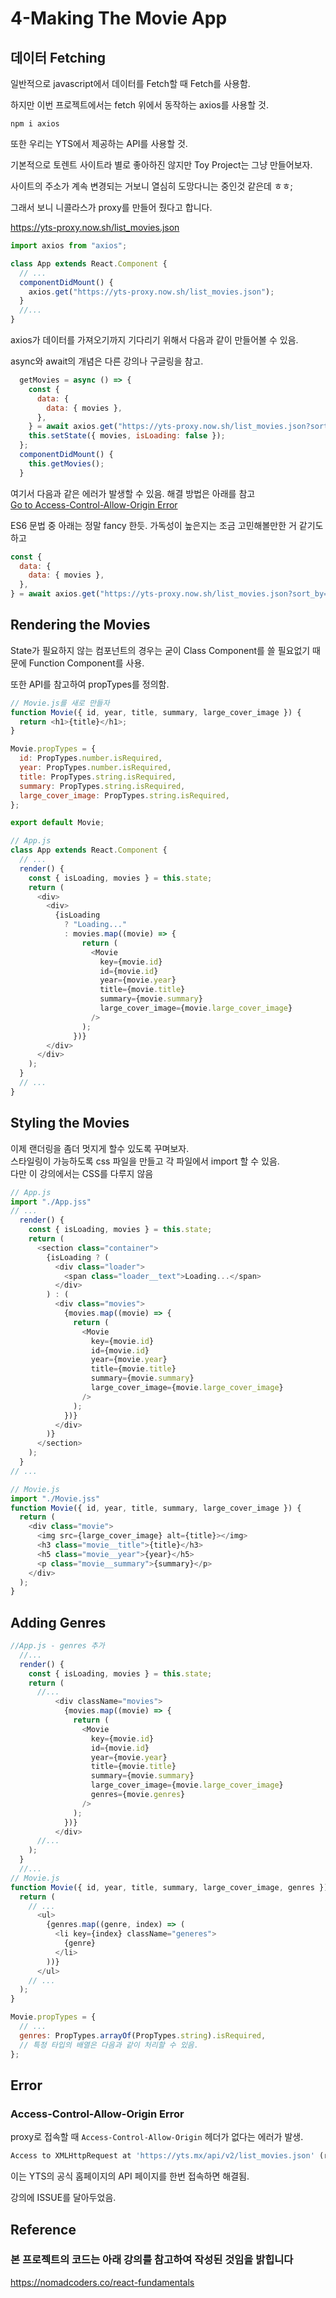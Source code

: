 # 4-Making The Movie App

## 데이터 Fetching

일반적으로 javascript에서 데이터를 Fetch할 때 Fetch를 사용함.

하지만 이번 프로젝트에서는 fetch 위에서 동작하는 axios를 사용할 것.

```console
npm i axios
```

또한 우리는 YTS에서 제공하는 API를 사용할 것.

기본적으로 토렌트 사이트라 별로 좋아하진 않지만 Toy Project는 그냥 만들어보자.

사이트의 주소가 계속 변경되는 거보니 열심히 도망다니는 중인것 같은데 ㅎㅎ;

그래서 보니 니콜라스가 proxy를 만들어 줬다고 합니다.

<https://yts-proxy.now.sh/list_movies.json>

```js
import axios from "axios";

class App extends React.Component {
  // ...
  componentDidMount() {
    axios.get("https://yts-proxy.now.sh/list_movies.json");
  }
  //...
}
```

axios가 데이터를 가져오기까지 기다리기 위해서 다음과 같이 만들어볼 수 있음.

async와 await의 개념은 다른 강의나 구글링을 참고.

```js
  getMovies = async () => {
    const {
      data: {
        data: { movies },
      },
    } = await axios.get("https://yts-proxy.now.sh/list_movies.json?sort_by=rating");
    this.setState({ movies, isLoading: false });
  };
  componentDidMount() {
    this.getMovies();
  }
```

여기서 다음과 같은 에러가 발생할 수 있음. 해결 방법은 아래를 참고  
[Go to Access-Control-Allow-Origin Error](###Access-Control-Allow-Origin-Error)

ES6 문법 중 아래는 정말 fancy 한듯. 가독성이 높은지는 조금 고민해볼만한 거 같기도하고

```js
const {
  data: {
    data: { movies },
  },
} = await axios.get("https://yts-proxy.now.sh/list_movies.json?sort_by=rating");
```

## Rendering the Movies

State가 필요하지 않는 컴포넌트의 경우는 굳이 Class Component를 쓸 필요없기 때문에 Function Component를 사용.

또한 API를 참고하여 propTypes를 정의함.

```js
// Movie.js를 새로 만들자
function Movie({ id, year, title, summary, large_cover_image }) {
  return <h1>{title}</h1>;
}

Movie.propTypes = {
  id: PropTypes.number.isRequired,
  year: PropTypes.number.isRequired,
  title: PropTypes.string.isRequired,
  summary: PropTypes.string.isRequired,
  large_cover_image: PropTypes.string.isRequired,
};

export default Movie;
```

```js
// App.js
class App extends React.Component {
  // ...
  render() {
    const { isLoading, movies } = this.state;
    return (
      <div>
        <div>
          {isLoading
            ? "Loading..."
            : movies.map((movie) => {
                return (
                  <Movie
                    key={movie.id}
                    id={movie.id}
                    year={movie.year}
                    title={movie.title}
                    summary={movie.summary}
                    large_cover_image={movie.large_cover_image}
                  />
                );
              })}
        </div>
      </div>
    );
  }
  // ...
}
```

## Styling the Movies

이제 랜더링을 좀더 멋지게 할수 있도록 꾸며보자.  
스타일링이 가능하도록 css 파일을 만들고 각 파일에서 import 할 수 있음.  
다만 이 강의에서는 CSS를 다루지 않음

```js
// App.js
import "./App.jss"
// ...
  render() {
    const { isLoading, movies } = this.state;
    return (
      <section class="container">
        {isLoading ? (
          <div class="loader">
            <span class="loader__text">Loading...</span>
          </div>
        ) : (
          <div class="movies">
            {movies.map((movie) => {
              return (
                <Movie
                  key={movie.id}
                  id={movie.id}
                  year={movie.year}
                  title={movie.title}
                  summary={movie.summary}
                  large_cover_image={movie.large_cover_image}
                />
              );
            })}
          </div>
        )}
      </section>
    );
  }
// ...

// Movie.js
import "./Movie.jss"
function Movie({ id, year, title, summary, large_cover_image }) {
  return (
    <div class="movie">
      <img src={large_cover_image} alt={title}></img>
      <h3 class="movie__title">{title}</h3>
      <h5 class="movie__year">{year}</h5>
      <p class="movie__summary">{summary}</p>
    </div>
  );
}
```

## Adding Genres

```js
//App.js - genres 추가
  //...
  render() {
    const { isLoading, movies } = this.state;
    return (
      //...
          <div className="movies">
            {movies.map((movie) => {
              return (
                <Movie
                  key={movie.id}
                  id={movie.id}
                  year={movie.year}
                  title={movie.title}
                  summary={movie.summary}
                  large_cover_image={movie.large_cover_image}
                  genres={movie.genres}
                />
              );
            })}
          </div>
      //...
    );
  }
  //...
// Movie.js
function Movie({ id, year, title, summary, large_cover_image, genres }) {
  return (
    // ...
      <ul>
        {genres.map((genre, index) => (
          <li key={index} className="generes">
            {genre}
          </li>
        ))}
      </ul>
    // ...
  );
}

Movie.propTypes = {
  // ...
  genres: PropTypes.arrayOf(PropTypes.string).isRequired,
  // 특정 타입의 배열은 다음과 같이 처리할 수 있음.
};
```

## Error

### Access-Control-Allow-Origin Error

proxy로 접속할 때 `Access-Control-Allow-Origin` 헤더가 없다는 에러가 발생.

```python
Access to XMLHttpRequest at 'https://yts.mx/api/v2/list_movies.json' (redirected from 'https://yts-proxy.now.sh/list_movies.json') from origin 'http://localhost:3000' has been blocked by CORS policy: No 'Access-Control-Allow-Origin' header is present on the requested resource.
```

이는 YTS의 공식 홈페이지의 API 페이지를 한번 접속하면 해결됨.

강의에 ISSUE를 달아두었음.

## Reference

### 본 프로젝트의 코드는 아래 강의를 참고하여 작성된 것임을 밝힙니다

<https://nomadcoders.co/react-fundamentals>
